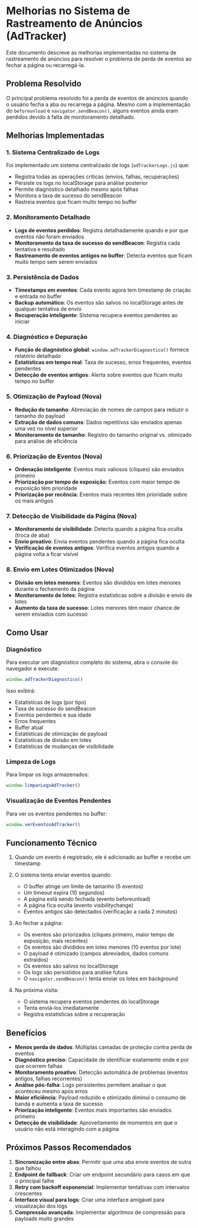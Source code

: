 # Melhorias no Sistema de Rastreamento de Anúncios (AdTracker)

Este documento descreve as melhorias implementadas no sistema de rastreamento de anúncios para resolver o problema de perda de eventos ao fechar a página ou recarregá-la.

## Problema Resolvido

O principal problema resolvido foi a perda de eventos de anúncios quando o usuário fecha a aba ou recarrega a página. Mesmo com a implementação do `beforeunload` e `navigator.sendBeacon()`, alguns eventos ainda eram perdidos devido à falta de monitoramento detalhado.

## Melhorias Implementadas

### 1. Sistema Centralizado de Logs

Foi implementado um sistema centralizado de logs (`adTrackerLogs.js`) que:

- Registra todas as operações críticas (envios, falhas, recuperações)
- Persiste os logs no localStorage para análise posterior
- Permite diagnóstico detalhado mesmo após falhas
- Monitora a taxa de sucesso do sendBeacon
- Rastreia eventos que ficam muito tempo no buffer

### 2. Monitoramento Detalhado

- **Logs de eventos perdidos**: Registra detalhadamente quando e por que eventos não foram enviados
- **Monitoramento da taxa de sucesso do sendBeacon**: Registra cada tentativa e resultado
- **Rastreamento de eventos antigos no buffer**: Detecta eventos que ficam muito tempo sem serem enviados

### 3. Persistência de Dados

- **Timestamps em eventos**: Cada evento agora tem timestamp de criação e entrada no buffer
- **Backup automático**: Os eventos são salvos no localStorage antes de qualquer tentativa de envio
- **Recuperação inteligente**: Sistema recupera eventos pendentes ao iniciar

### 4. Diagnóstico e Depuração

- **Função de diagnóstico global**: `window.adTrackerDiagnostico()` fornece relatório detalhado
- **Estatísticas em tempo real**: Taxa de sucesso, erros frequentes, eventos pendentes
- **Detecção de eventos antigos**: Alerta sobre eventos que ficam muito tempo no buffer

### 5. Otimização de Payload (Nova)

- **Redução de tamanho**: Abreviação de nomes de campos para reduzir o tamanho do payload
- **Extração de dados comuns**: Dados repetitivos são enviados apenas uma vez no nível superior
- **Monitoramento de tamanho**: Registro do tamanho original vs. otimizado para análise de eficiência

### 6. Priorização de Eventos (Nova)

- **Ordenação inteligente**: Eventos mais valiosos (cliques) são enviados primeiro
- **Priorização por tempo de exposição**: Eventos com maior tempo de exposição têm prioridade
- **Priorização por recência**: Eventos mais recentes têm prioridade sobre os mais antigos

### 7. Detecção de Visibilidade da Página (Nova)

- **Monitoramento de visibilidade**: Detecta quando a página fica oculta (troca de aba)
- **Envio proativo**: Envia eventos pendentes quando a página fica oculta
- **Verificação de eventos antigos**: Verifica eventos antigos quando a página volta a ficar visível

### 8. Envio em Lotes Otimizados (Nova)

- **Divisão em lotes menores**: Eventos são divididos em lotes menores durante o fechamento da página
- **Monitoramento de lotes**: Registra estatísticas sobre a divisão e envio de lotes
- **Aumento da taxa de sucesso**: Lotes menores têm maior chance de serem enviados com sucesso

## Como Usar

### Diagnóstico

Para executar um diagnóstico completo do sistema, abra o console do navegador e execute:

```javascript
window.adTrackerDiagnostico()
```

Isso exibirá:
- Estatísticas de logs (por tipo)
- Taxa de sucesso do sendBeacon
- Eventos pendentes e sua idade
- Erros frequentes
- Buffer atual
- Estatísticas de otimização de payload
- Estatísticas de divisão em lotes
- Estatísticas de mudanças de visibilidade

### Limpeza de Logs

Para limpar os logs armazenados:

```javascript
window.limparLogsAdTracker()
```

### Visualização de Eventos Pendentes

Para ver os eventos pendentes no buffer:

```javascript
window.verEventosAdTracker()
```

## Funcionamento Técnico

1. Quando um evento é registrado, ele é adicionado ao buffer e recebe um timestamp
2. O sistema tenta enviar eventos quando:
   - O buffer atinge um limite de tamanho (5 eventos)
   - Um timeout expira (10 segundos)
   - A página está sendo fechada (evento beforeunload)
   - A página fica oculta (evento visibilitychange)
   - Eventos antigos são detectados (verificação a cada 2 minutos)

3. Ao fechar a página:
   - Os eventos são priorizados (cliques primeiro, maior tempo de exposição, mais recentes)
   - Os eventos são divididos em lotes menores (10 eventos por lote)
   - O payload é otimizado (campos abreviados, dados comuns extraídos)
   - Os eventos são salvos no localStorage
   - Os logs são persistidos para análise futura
   - O `navigator.sendBeacon()` tenta enviar os lotes em background

4. Na próxima visita:
   - O sistema recupera eventos pendentes do localStorage
   - Tenta enviá-los imediatamente
   - Registra estatísticas sobre a recuperação

## Benefícios

- **Menos perda de dados**: Múltiplas camadas de proteção contra perda de eventos
- **Diagnóstico preciso**: Capacidade de identificar exatamente onde e por que ocorrem falhas
- **Monitoramento proativo**: Detecção automática de problemas (eventos antigos, falhas recorrentes)
- **Análise pós-falha**: Logs persistentes permitem analisar o que aconteceu mesmo após erros
- **Maior eficiência**: Payload reduzido e otimizado diminui o consumo de banda e aumenta a taxa de sucesso
- **Priorização inteligente**: Eventos mais importantes são enviados primeiro
- **Detecção de visibilidade**: Aproveitamento de momentos em que o usuário não está interagindo com a página

## Próximos Passos Recomendados

1. **Sincronização entre abas**: Permitir que uma aba envie eventos de outra que falhou
2. **Endpoint de fallback**: Criar um endpoint secundário para casos em que o principal falhe
3. **Retry com backoff exponencial**: Implementar tentativas com intervalos crescentes 
4. **Interface visual para logs**: Criar uma interface amigável para visualização dos logs
5. **Compressão avançada**: Implementar algoritmos de compressão para payloads muito grandes 